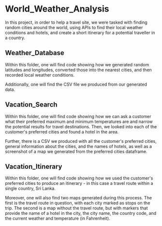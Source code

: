 # World_Weather_Analysis

In this project, in order to help a travel site, we were tasked with finding random cities around the world, using APIs to find their local weather conditions and hotels, and create a short itinerary for a potential traveller in a country.

## Weather_Database

Within this folder, one will find code showing how we generated random latitudes and longitudes, converted those into the nearest cities, and then recorded local weather conditions. 

Additionally, one will find the CSV file we produced from our generated data.

## Vacation_Search

Within this folder, one will find code showing how we can ask a customer what their preferred maximum and minimum temperatures are and narrow the potential results for travel destinations. Then, we looked into each of the customer's preferred cities and found a hotel in the area. 

Further, there is a CSV we produced with all the customer's preferred cities, general information about the cities, and the names of hotels, as well as a screenshot of a map we generated from the preferred cities dataframe. 

## Vacation_Itinerary

Within this folder, one will find code showing how we used the customer's preferred cities to produce an itinerary - in this case a travel route within a single country, Sri Lanka.

Moreover, one will also find two maps generated during this process. The first is the travel route in question, with each city marked as stops on the trip. The second is a map without the travel route, but with markers that provide the name of a hotel in the city, the city name, the country code, and the current weather and temperature (in Fahrenheit).
